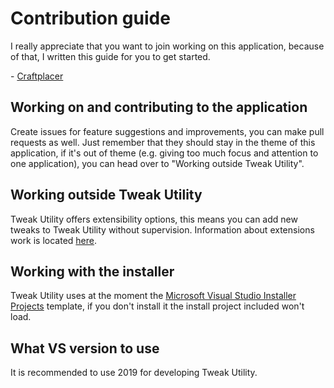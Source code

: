 # Contribution guide
I really appreciate that you want to join working on this application, because of that, I written this guide for you to get started.

\- [Craftplacer](https://github.com/Craftplacer)

## Working on and contributing to the application
Create issues for feature suggestions and improvements, you can make pull requests as well. Just remember that they should stay in the theme of this application, if it's out of theme (e.g. giving too much focus and attention to one application), you can head over to "Working outside Tweak Utility".

## Working outside Tweak Utility
Tweak Utility offers extensibility options, this means you can add new tweaks to Tweak Utility without supervision. Information about extensions work is located [here](https://github.com/Craftplacer/TweakUtility/wiki/Extensions).

## Working with the installer
Tweak Utility uses at the moment the [Microsoft Visual Studio Installer Projects](https://marketplace.visualstudio.com/items?itemName=VisualStudioClient.MicrosoftVisualStudio2017InstallerProjects) template, if you don't install it the install project included won't load.

## What VS version to use

It is recommended to use 2019 for developing Tweak Utility.
